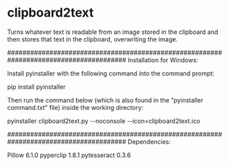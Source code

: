 # clipboard2text
Turns whatever text is readable from an image stored in the clipboard and then stores 
that text in the clipboard, overwriting the image.

#######################################################################################
Installation for Windows:

Install pyinstaller with the following command into the command prompt:

pip install pyinstaller

Then run the command below (which is also found in the "pyinstaller command.txt" file)
inside the working directory:

pyinstaller clipboard2text.py --noconsole --icon=clipboard2text.ico

#######################################################################################
Dependencies:

Pillow 6.1.0
pyperclip 1.8.1
pytesseract 0.3.6
